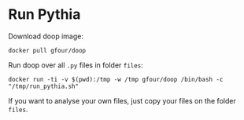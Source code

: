 # Run Pythia

Download doop image:
```shell
docker pull gfour/doop
```

Run doop over all `.py` files in folder `files`:
```shell
docker run -ti -v $(pwd):/tmp -w /tmp gfour/doop /bin/bash -c "/tmp/run_pythia.sh"
```

If you want to analyse your own files, just copy your files on the folder `files`.
